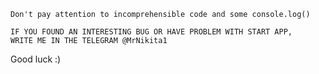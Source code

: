 ~~~~~~~~~~~~~~~~~~~~~~~~~~~~~~~~~~~~~~~~~~~~~~~~~~~~~~~~~~~~~~~~~~~~~~~~~~~~~~~~~~~~~~~~~~
Don't pay attention to incomprehensible code and some console.log()
~~~~~~~~~~~~~~~~~~~~~~~~~~~~~~~~~~~~~~~~~~~~~~~~~~~~~~~~~~~~~~~~~~~~~~~~~~~~~~~~~~~~~~~~~~

~~~~~~~~~~~~~~~~~~~~~~~~~~~~~~~~~~~~~~~~~~~~~~~~~~~~~~~~~~~~~~~~~~~~~~~~~~~~~~~~~~~~~~~~~~
IF YOU FOUND AN INTERESTING BUG OR HAVE PROBLEM WITH START APP,
WRITE ME IN THE TELEGRAM @MrNikita1
~~~~~~~~~~~~~~~~~~~~~~~~~~~~~~~~~~~~~~~~~~~~~~~~~~~~~~~~~~~~~~~~~~~~~~~~~~~~~~~~~~~~~~~~~~
Good luck  :)